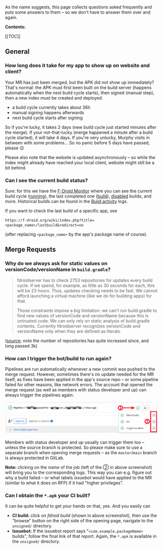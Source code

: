 As the name suggests, this page collects questions asked frequently and puts some answers to them – so we don't have to answer them over and again.

**Contents:**

[[_TOC_]]

## General
### How long does it take for my app to show up on website and client?
Your MR has just been merged, but the APK did not show up immediately? That's normal: the APK must first been built on the build server (happens automatically when the next build cycle starts), then signed (manual step), then a new index must be created and deployed.

* a build cycle currently takes about 36h
* manual signing happens afterwards
* next build cycle starts after signing

So if you're lucky, it takes 2 days (new build cycle just started minutes after the merge). If your not-that-lucky (merge happened a minute after a build cycle started), it will take 4 days. If you're very unlucky, Murphy visits in between with some problems… So no panic before 5 days have passed, please :wink:

Please also note that the website is updated asynchronously – so while the index might already have reached your local client, website might still be a bit behind.


### Can I see the current build status?
Sure: for this we have the [F-Droid Monitor](https://monitor.f-droid.org/builds) where you can see the current build cycle ([running](https://monitor.f-droid.org/builds/running)), the last completed one ([build](https://monitor.f-droid.org/builds/build)), [disabled](https://monitor.f-droid.org/builds/disabled) builds, and more. Historical builds can be found in the [Build activity](https://f-droid.org/wiki/index.php?title=Special:RecentChanges&hidebots=0&days=30&limit=500) logs.

If you want to check the last build of a specific app, see

    https://f-droid.org/wiki/index.php?title=<package_name>/lastbuild&redirect=no

(after replacing `<package_name>` by the app's package name of course).

## Merge Requests
### Why do we always ask for static values on versionCode/versionName in `build.gradle`?
> fdroidserver has to check 2753 repositories for updates every build cycle. If we spend, for example, as little as 30 seconds for each, this will be 23 hours. Thus, updates checking needs to be fast. We cannot afford launching a virtual machine (like we do for building apps) for that.
>
> Those constraints impose a big limitation: we can't run build.gradle to find new values of versionCode and versionName because this is untrusted code. We can only rely on static analysis of build.gradle contents. Currently fdroidserver recognizes versionCode and versionName only when they are defined as literals.

([source](https://gitlab.com/fdroid/fdroiddata/-/merge_requests/6570#note_353356522); note the number of repositories has quite increased since, and long passed 3k)

### How can I trigger the bot/build to run again?
Pipelines are run automatically whenever a new commit was pushed to the merge request. However, sometimes there's no update needed for the MR itself, as fixes have been applied in the app's source repo – or some pipeline failed for other reasons, like network errors. The account that opened the merge request (as well as members with status developer and up) can always trigger the pipelines again:

![image](uploads/fd7c1a2a6514c617de8cf396b98f7611/image.png)

Members with status developer and up usually can trigger them too – unless the source branch is protected. So please make sure to use a separate branch when opening merge requests – as the `master`/`main` branch is always protected in GitLab.

**Note:** clicking on the *name* of the job (left of the ② in above screenshot) will bring you to the corresponding logs. This way you can e.g. figure out why a build failed – or what labels *issuebot* would have applied to the MR (similar to what it does on RFP) if it had "higher privileges".

### Can I obtain the `*.apk` your CI built?
It can be quite helpful to get your hands on that, yes. And you easily can

* **CI build:** click on *fdroid build* (shown in above screenshot), then use the "browse" button on the right side of the opening page, navigate to the `unsigned/` directory.
* **Issuebot:** If the issuebot report says "`<com.example.packageName>` builds", follow the final link of that report. Again, the `*.apk` is available in the `unsigned/` directory.